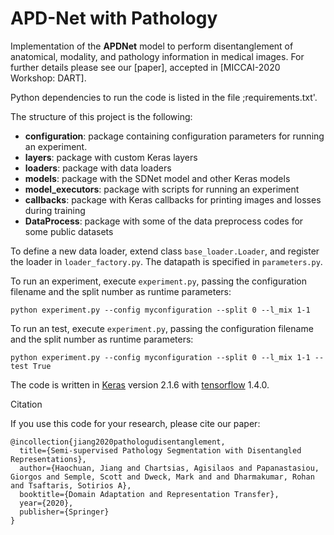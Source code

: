 # APD-Net with Pathology

Implementation of the **APDNet** model to perform disentanglement of anatomical, modality, and pathology information in medical images. For further details please see our [paper], accepted in [MICCAI-2020 Workshop: DART].

Python dependencies to run the code is listed in the file ;requirements.txt'.

The structure of this project is the following:

* **configuration**: package containing configuration parameters for running an experiment.
* **layers**: package with custom Keras layers
* **loaders**: package with data loaders
* **models**: package with the SDNet model and other Keras models
* **model_executors**: package with scripts for running an experiment
* **callbacks**: package with Keras callbacks for printing images and losses during training
* **DataProcess**: package with some of the data preprocess codes for some public datasets


To define a new data loader, extend class `base_loader.Loader`, and register the loader in `loader_factory.py`. The datapath is specified in `parameters.py`.

To run an experiment, execute `experiment.py`, passing the configuration filename and the split number as runtime parameters:
```
python experiment.py --config myconfiguration --split 0 --l_mix 1-1
```

To run an test, execute `experiment.py`, passing the configuration filename and the split number as runtime parameters:
```
python experiment.py --config myconfiguration --split 0 --l_mix 1-1 --test True
```

The code is written in [Keras] version 2.1.6 with [tensorflow] 1.4.0.


Citation

If you use this code for your research, please cite our paper:

```
@incollection{jiang2020pathologudisentanglement,
  title={Semi-supervised Pathology Segmentation with Disentangled Representations},
  author={Haochuan, Jiang and Chartsias, Agisilaos and Papanastasiou, Giorgos and Semple, Scott and Dweck, Mark and and Dharmakumar, Rohan and Tsaftaris, Sotirios A},
  booktitle={Domain Adaptation and Representation Transfer},
  year={2020},
  publisher={Springer}
}
```
 
[Keras]: https://keras.io/
[tensorflow]: https://www.tensorflow.org/
[MICCAI-2020]: https://miccai2020.org/en/
[DART-2020]: https://sites.google.com/view/dart2020/
